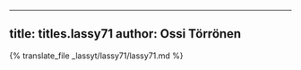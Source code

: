
---
title: titles.lassy71
author: Ossi Törrönen
---
{% translate_file _lassyt/lassy71/lassy71.md %}